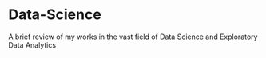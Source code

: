 # Data-Science
A brief review of my works in the vast field of Data Science and Exploratory Data Analytics
